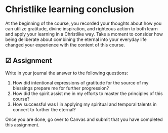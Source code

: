 # Christlike learning conclusion

At the beginning of the course, you recorded your thoughts about how you can utilize gratitude, divine inspiration, and righteous action to both learn and apply your learning in a Christlike way. Take a moment to consider how being deliberate about combining the eternal into your everyday life changed your experience with the content of this course.

## ☑ Assignment

Write in your journal the answer to the following questions:

1. How did intentional expressions of gratitude for the source of my blessings prepare me for further progression?
1. How did the spirit assist me in my efforts to master the principles of this course?
1. How successful was I in applying my spiritual and temporal talents in concert to further the eternal?

Once you are done, go over to Canvas and submit that you have completed this assignment.
